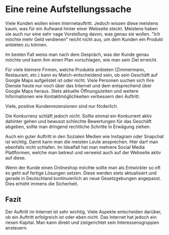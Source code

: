 # Eine reine Aufstellungssache
Viele Kunden wollen einen Internetauftritt. Jedoch wissen diese meistens kaum, was für ein Aufwand hinter einer Webseite steckt. Meistens haben sie auch nur eine sehr vage Vorstellung davon, was genau sie wollen. "Ich möchte mehr Geld verdienen" reicht nicht aus, um dem Kunden ein Produkt anbieten zu können.


Im besten Fall weiss man nach dem Gespräch, was der Kunde genau möchte und kann ihm einen Plan vorschlagen, wie man sein Ziel erreicht.





Für viele kleinere Firmen, welche Produkte anbieten (Zimmermann, Restaurant, etc.) kann es Match-entscheidend sein, ob sein Geschäft auf Google Maps aufgelistet ist oder nicht. Viele Personen suchen sich ihre Dienste heute nur noch über das Internet und dem entsprechend über Google Maps heraus. Stets aktuelle Öffnungszeiten und weitere Informationen wie Kontaktmöglichkeiten verbessern den Auftritt.


Viele, positive Kundenrezensionen sind nur förderlich.


Die Konkurrenz schläft jedoch nicht. Sollte einmal ein Konkurrent aktiv dahinter gehen und bewusst schlechte Bewertungen für das Geschäft abgeben, sollte man dringend rechtliche Schritte in Erwägung ziehen.





Auch ein guter Auftritt in den Sozialen Medien wie Instagram oder Snapchat ist wichtig. Damit kann man die meisten Leute ansprechen. Hier darf man ebenfalls nicht schlafen. Im Idealfall hat man mehrere Social Media Plattformen, welche man betreut und verweist auch auf der Webseite aktiv auf diese.





Wenn der Kunde einen Onlineshop möchte sollte man als Entwickler so oft es geht auf fertige Lösungen setzen. Diese werden stets aktualisiert und gerade in Deutschland kontinuierlich an neue Gesetzgebungen angepasst.  Dies erhöht immens die Sicherheit.





## Fazit
Der Auftritt im Internet ist sehr wichtig. Viele Aspekte entscheiden darüber, ob ein Auftritt erfolgreich ist oder eben nicht. Das Internet hat jedoch ein riesen Kapital. Man kann direkt und zielgerichtet sein Interessensgruppen ansteuern.

